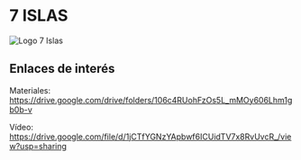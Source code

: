 # 7 ISLAS
![Logo 7 Islas](https://github.com/gii-is-DP1/dp1-2022-2023-l3-3/blob/master/src/main/resources/static/resources/images/logo_7_islas.png)
## Enlaces de interés
Materiales: https://drive.google.com/drive/folders/106c4RUohFzOs5L_mMOy606Lhm1gb0b-v

Vídeo: https://drive.google.com/file/d/1jCTfYGNzYApbwf6ICUidTV7x8RvUvcR_/view?usp=sharing

